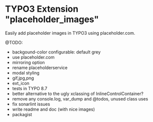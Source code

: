 # TYPO3 Extension "placeholder_images"
Easily add placeholder images in TYPO3 using placeholder.com.

@TODO:
- backgound-color configurable: default grey
- use placeholder.com
- mirroring option
- rename placeholderservice
- modal styling
- gif,jpg,png
- ext_icon
- tests in TYPO 8.7
- better alternative to the ugly xclassing of InlineControlContainer?
- remove any console.log, var_dump and @todos, unused class uses
- fix sonarlint issues 
- write readme and doc (with nice images)
- packagist